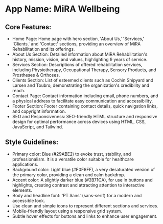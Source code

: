 # **App Name**: MiRA Wellbeing

## Core Features:

- Home Page: Home page with hero section, 'About Us,' 'Services,' 'Clients,' and 'Contact' sections, providing an overview of MiRA Rehabilitation and its offerings.
- About Us Section: Detailed information about MiRA Rehabilitation's history, mission, vision, and values, highlighting 9 years of service.
- Services Section: Descriptions of offered rehabilitation services, including Physiotherapy, Occupational Therapy, Sensory Products, and Prostheses & Orthoses.
- Clients Section: List of esteemed clients such as Cochin Shipyard and Larsen and Toubro, demonstrating the organization's credibility and reach.
- Contact Page: Contact information including email, phone numbers, and a physical address to facilitate easy communication and accessibility.
- Footer Section: Footer containing contact details, quick navigation links, and copyright information.
- SEO and Responsiveness: SEO-friendly HTML structure and responsive design for optimal performance across devices using HTML, CSS, JavaScript, and Tailwind.

## Style Guidelines:

- Primary color: Blue (#29ABE2) to evoke trust, stability, and professionalism. It is a versatile color suitable for healthcare applications.
- Background color: Light blue (#F0F8FF), a very desaturated version of the primary color, providing a clean and calm backdrop.
- Accent color: A slightly darker blue (#3B71CA), for use in buttons and highlights, creating contrast and attracting attention to interactive elements.
- Body and headline font: 'PT Sans' (sans-serif) for a modern and accessible look.
- Use clean and simple icons to represent different sections and services.
- Mobile-friendly layout using a responsive grid system.
- Subtle hover effects for buttons and links to enhance user engagement.